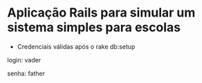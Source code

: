 # Aplicação Rails para simular um sistema simples para escolas

- Credenciais válidas após o rake db:setup 

login: vader

senha: father
